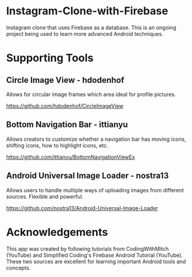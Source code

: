 # Instagram-Clone-with-Firebase
Instagram clone that uses Firebase as a database. This is an ongoing project being used to learn more advanced Android techniques.

# Supporting Tools
## Circle Image View - hdodenhof

Allows for circular image frames which area ideal for profile pictures.

https://github.com/hdodenhof/CircleImageView


## Bottom Navigation Bar - ittianyu

Allows creators to customize whether a navigation bar has moving icons, shifting icons, how to highlight icons, etc.

https://github.com/ittianyu/BottomNavigationViewEx


## Android Universal Image Loader - nostra13

Allows users to handle multiple ways of uploading images from different sources. Flexible and powerful.

https://github.com/nostra13/Android-Universal-Image-Loader


# Acknowledgements
This app was created by following tutorials from CodingWithMitch (YouTube) and Simplified Coding's Firebase Android Tutorial (YouTube). These two sources are excellent for learning important Android tools and concepts.
